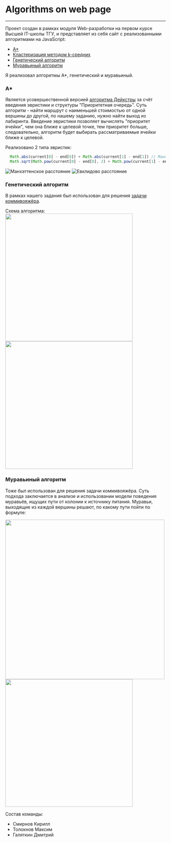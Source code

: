 # Algorithms on web page
---
Проект создан в рамках модуля Web-разработки на первом курсе Высшей IT-школы ТГУ, и представляет из себя сайт с реализованными алгоритмами на JavaScript:
- [A*](https://ru.wikipedia.org/wiki/A*)
- [Кластеризация методом k-средних](https://ru.wikipedia.org/wiki/Метод_k-средних)
- [Генетический алгоритм](https://ru.wikipedia.org/wiki/Генетический_алгоритм)
- [Муравьиный алгоритм](https://ru.wikipedia.org/wiki/Муравьиный_алгоритм)

Я реализовал алгоритмы A*, генетический и муравьиный.

### A*
Является усовершественной версией [алгоритма Дейкстры](https://ru.wikipedia.org/wiki/Алгоритм_Дейкстры) за счёт введения эвристики и структуры "Приоритетная очередь". Суть алгоритм - найти маршрут с наименьшей стоимостью от одной вершины до другой, по нашему заданию, нужно найти выход из лабиринта. Введение эвристики позволяет вычислять "приоритет ячейки", чем она ближе к целевой точке, тем приоритет больше, следовательно, алгоритм будет выбирать рассматриваемые ячейки ближе к целевой.

Реализовано 2 типа эвристик:
```JavaScript
  Math.abs(current[0] - end[0]) + Math.abs(current[1] - end[1]) // Манхэттенское расстояние
  Math.sqrt(Math.pow(current[0] - end[0], 2) + Math.pow(current[1] - end[1], 2)) // Евклидово расстояние
```
![Манхэттенское расстояние](https://user-images.githubusercontent.com/44117017/215261673-0f7c502a-1924-4398-83e5-4d1fcceb35a3.png) ![Евклидово расстояние](https://user-images.githubusercontent.com/44117017/215261679-48443a37-3921-4ed9-969d-5075e0433a12.png)


### Генетический алгоритм
В рамках нашего задания был использован для решения [задачи коммивояжёра](https://ru.wikipedia.org/wiki/Задача_коммивояжёра).

Схема алгоритма:<br>
<img src=https://user-images.githubusercontent.com/44117017/215261718-6ab9462e-23ea-4865-9994-75444d578cd9.png height = 400>  <img src=https://user-images.githubusercontent.com/44117017/215261751-1ad54fa8-9e9b-4a82-b9db-1d72fe81c7ba.gif height = 400>



### Муравьиный алгоритм
Тоже был использован для решения задачи коммивояжёра. Суть подхода заключается в анализе и использовании модели поведения муравьёв, ищущих пути от колонии к источнику питания. Муравьи, выходящие из каждой вершины решают, по какому пути пойти по формуле:

<img src=https://user-images.githubusercontent.com/44117017/215262061-3c6c72cd-5080-412f-adf9-230053862212.png width = 500>
<img src=https://user-images.githubusercontent.com/44117017/215261756-7387d796-a85d-4df1-870f-6fea3112af00.gif height = 400>


Состав команды:
- Смирнов Кирилл
- Толокнов Максим
- Галяткин Дмитрий
